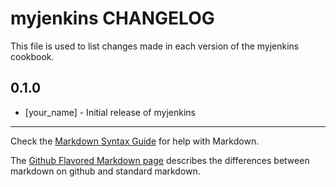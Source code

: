 # myjenkins CHANGELOG

This file is used to list changes made in each version of the myjenkins cookbook.

## 0.1.0
- [your_name] - Initial release of myjenkins

- - -
Check the [Markdown Syntax Guide](http://daringfireball.net/projects/markdown/syntax) for help with Markdown.

The [Github Flavored Markdown page](http://github.github.com/github-flavored-markdown/) describes the differences between markdown on github and standard markdown.
